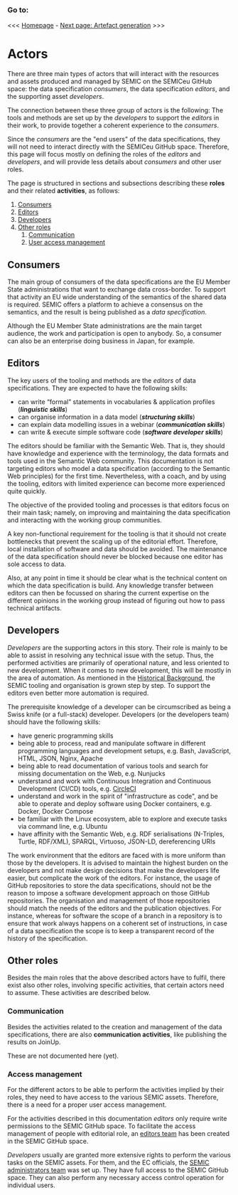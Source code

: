 ### Go to: 
<<< [Homepage](https://github.com/SEMICeu/documentation) - [Next page: Artefact generation](./artefact_generation.md) >>>

# Actors

There are three main types of actors that will interact with the resources and assets produced and managed by SEMIC on the SEMICeu GitHub space: the data specification _consumers_, the data specification _editors_, and the supporting asset _developers_. 

The connection between these three group of actors is the following: The tools and methods are set up by the _developers_ to support the _editors_ in their work, to provide together a coherent experience to the _consumers_.

Since the _consumers_ are the "end users" of the data specifications, they will not need to interact directly with the SEMICeu GitHub space. 
Therefore, this page will focus mostly on defining the roles of the _editors_ and _developers_, and will provide less details about _consumers_ and other user roles.

The page is structured in sections and subsections describing these **roles** and their related **activities**, as follows:

1. [Consumers](#consumers)
2. [Editors](#editors)
3. [Developers](#developers)
4. [Other roles](#other-roles)
    1. [Communication](#communication)
	2. [User access management](#access-management)




## Consumers 

The main group of consumers of the data specifications are the EU Member State administrations that want to exchange data cross-border.
To support that activity an EU wide understanding of the semantics of the shared data is required.
SEMIC offers a platform to achieve a consensus on the semantics, and the result is being published as a *data specification*.

Although the EU Member State administrations are the main target audience, the work and participation is open to anybody. 
So, a consumer can also be an enterprise doing business in Japan, for example.


## Editors

The key users of the tooling and methods are the _editors_ of data specifications. 
They are expected to have the following skills:   

 - can write “formal” statements in vocabularies & application profiles (***linguistic skills***)  
 - can organise information in a data model (***structuring skills***)  
 - can explain data modelling issues in a webinar (***communication skills***)  
 - can write & execute simple software code (***software developer skills***)  

The editors should be familiar with the Semantic Web.
That is, they should have knowledge and experience with the terminology, the data formats and tools used in the Semantic Web community. 
This documentation is not targeting editors who model a data specification (according to the Semantic Web principles) for the first time.
Nevertheless, with a coach, and by using the tooling, editors with limited experience can become more experienced quite quickly. 


The objective of the provided tooling and processes is that editors focus on their main task; namely, on improving and maintaining the data specification and interacting with the working group communities.    

A key non-functional requirement for the tooling is that it should not create bottlenecks that prevent the scaling up of the editorial effort. 
Therefore, local installation of software and data should be avoided. 
The maintenance of the data specification should never be blocked because one editor has sole access to data.

Also, at any point in time it should be clear what is the technical content on which the data specification is build. 
Any knowledge transfer between editors can then be focussed on sharing the current expertise on the different opinions in the working group instead of figuring out how to pass technical artifacts. 


## Developers

_Developers_ are the supporting actors in this story.
Their role is mainly to be able to assist in resolving any technical issue with the setup. 
Thus, the performed activities are primarily of operational nature, and less oriented to new development.
When it comes to new development, this will be mostly in the area of automation. 
As mentioned in the [Historical Background](README.md#historical-background), the SEMIC tooling and organisation is grown step by step. 
To support the editors even better more automation is required.


The prerequisite knowledge of a developer can be circumscribed as being a Swiss knife (or a full-stack) developer.
Developers (or the developers team) should have the following skills:

 - have generic programming skills
 - being able to process, read and manipulate software in different programming languages and development setups, e.g. Bash, JavaScript, HTML, JSON, Nginx, Apache 
 - being able to read documentation of various tools and search for missing documentation on the Web, e.g. Nunjucks
 - understand and work with Continuous Integration and Continuous Development (CI/CD) tools, e.g. [CircleCI](https://circleci.com/)
 - understand and work in the spirit of "infrastructure as code", and be able to operate and deploy software using Docker containers, e.g. Docker, Docker Compose 
 - be familiar with the Linux ecosystem, able to explore and execute tasks via command line, e.g. Ubuntu
 - have affinity with the Semantic Web, e.g. RDF serialisations (N-Triples, Turtle, RDF/XML), SPARQL, Virtuoso, JSON-LD, dereferencing URIs
  
The work environment that the editors are faced with is more uniform than those by the developers. 
It is advised to maintain the highest burden on the developers and not make design decisions that make the developers life easier, but complicate the work of the editors.
For instance, the usage of GitHub repositories to store the data specifications, should not be the reason to impose a software development approach on those GitHub repositories. 
The organisation and management of those repositories should match the needs of the editors and the publication objectives. 
For instance, whereas for software the scope of a branch in a repository is to ensure that work always happens on a coherent set of instructions, in case of a data specification the scope is to keep a transparent record of the history of the specification. 


## Other roles
Besides the main roles that the above described actors have to fulfil, there exist also other roles, involving specific activities, that certain actors need to assume. These activities are described below.

### Communication
Besides the activities related to the creation and management of the data specifications, there are also __communication activities__, like publishing the results on JoinUp.

These are not documented here (yet).

### Access management

For the different actors to be able to perform the activities implied by their roles, they need to have access to the various SEMIC assets.
Therefore, there is a need for a proper user access management.

For the activities described in this documentation _editors_ only require write permissions to the SEMIC GitHub space.
To facilitate the access management of people with editorial role, an [editors team](https://github.com/orgs/SEMICeu/teams/core-voc-editors) has been created in the SEMIC GitHub space.

_Developers_ usually are granted more extensive rights to perform the various tasks on the SEMIC assets. 
For them, and the EC officials, the [SEMIC administrators team](https://github.com/orgs/SEMICeu/teams/administrators) was set up.
They have full access to the SEMIC GitHub space.
They can also perform any necessary access control operation for individual users.




